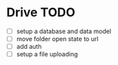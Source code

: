 # Drive TODO

- [ ] setup a database and data model
- [ ] move folder open state to url
- [ ] add auth
- [ ] setup a file uploading
